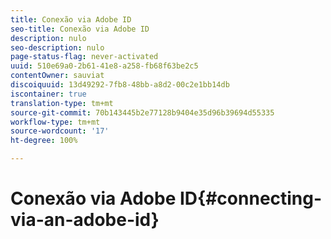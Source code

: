```yaml
---
title: Conexão via Adobe ID
seo-title: Conexão via Adobe ID
description: nulo
seo-description: nulo
page-status-flag: never-activated
uuid: 510e69a0-2b61-41e8-a258-fb68f63be2c5
contentOwner: sauviat
discoiquuid: 13d49292-7fb8-48bb-a8d2-00c2e1bb14db
iscontainer: true
translation-type: tm+mt
source-git-commit: 70b143445b2e77128b9404e35d96b39694d55335
workflow-type: tm+mt
source-wordcount: '17'
ht-degree: 100%

---
```



# Conexão via Adobe ID{#connecting-via-an-adobe-id}

